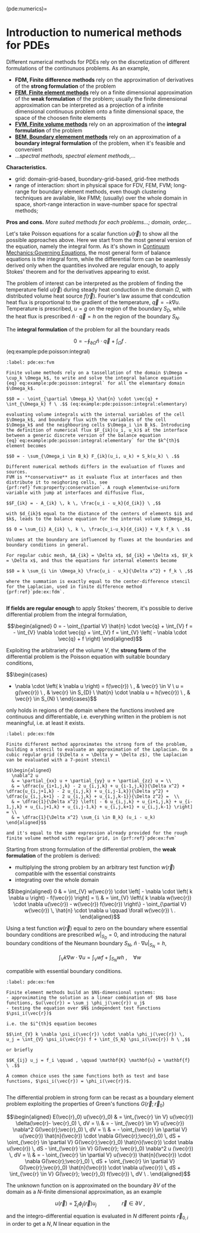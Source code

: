 (pde:numerics)=
# Introduction to numerical methods for PDEs

Different numerical methods for PDEs rely on the discretization of different formulations of the continunuos problems. As an example,
- **FDM, Finite difference methods** rely on the approximation of derivatives of the **strong formulation** of the problem
- [**FEM, Finite element methods**](pde:fem) rely on a finite dimensional approximation of the **weak formulation** of the problem; usually the finite dimensional approximation can be interpreted as a projection of a infinite dimensional continuous problem onto a finite dimensional space, the space of the choosen finite elements
- [**FVM, Finite volume methods**](pde:fvm) rely on an approximation of the **integral formulation** of the problem
- [**BEM, Boundary elemement methods**](pde:bem) rely on an approximation of a **boundary integral formulation** of  the problem, when it's feasible and convenient
- ...*spectral methods*, *spectral element methods*,...

**Characteristics.**
- grid: domain-grid-based, buondary-grid-based, grid-free methods
- range of interaction: short in physical space for FDV, FEM, FVM; long-range for boundary element methods, even though clustering techniques are available, like FMM; (usually) over the whole domain in space, short-range interaction in wave-number space for spectral methods; 

**Pros and cons.** *More suited methods for each problems...; domain, order,...*

Let's take Poisson equations for a scalar function $u(\vec{r})$ to show all the possible approaches above. Here we start from the most general version of the equation, namely the integral form. As it's shown in [Continuum Mechanics:Governing Equations](https://basics2022.github.io/bbooks-physics-continuum-mechanics/ch/continuum/governing-equations.html), the most general form of balance equations is the integral form, while the differential form can be seamlessly derived only when the quantities involved are regular enough, to apply Stokes' theorem and for the derivatives appearing to exist.

The problem of interest can be interpreted as the problem of finding the temperature field $u(\vec{r})$ during steady heat conduction in the domain $\Omega$, with distributed volume heat source $f(\vec{r})$. Fourier's law assume that condcution heat flux is proportional to the gradient of the temperature, $\vec{q} = - k \nabla u$. Temperature is prescribed, $u = g$ on the region of the boundary $S_D$, while the heat flux is prescribed  $\hat{n} \cdot \vec{q} = h$ on the region of the boundary $S_N$.

The **integral formulation** of the problem for all the boundary reads

$$0 = - \oint_{\partial \Omega} \hat{n} \cdot \vec{q} + \int_{\Omega} f \ .$$ (eq:example:pde:poisson:integral)

```{prf:example} Finite volume methods
:label: pde:ex:fvm

Finite volume methods rely on a tassellation of the domain $\Omega = \cup_k \Omega_k$, to write and solve the integral balance equation {eq}`eq:example:pde:poisson:integral` for all the elemantary domain $\Omega_k$.

$$0 = - \oint_{\partial \Omega_k} \hat{n} \cdot \vec{q} + \int_{\Omega_k} f \ .$$ (eq:example:pde:poisson:integral:elementary)

evaluating volume integrals with the internal variables of the cell $\Omega_k$, and boundary flux with the variables of the cell $\Omega_k$ and the neighbouring cells $\Omega_i \in B_k$. Introducing the definition of numerical flux $F_{ik}(u_i, u_k)$ at the interface between a generic discrete version of the balance equation  {eq}`eq:example:pde:poisson:integral:elementary` for the $k^{th}$ element becomes

$$0 = - \sum_{\Omega_i \in B_k} F_{ik}(u_i, u_k) + S_k(u_k) \ .$$

Different numerical methods differs in the evaluation of fluxes and sources.
FVM is **conservative** as it evaluate flux at interfaces and then distribute it to neighoring cells, see {prf:ref}`fvm:property:conservation`. A rough elementwise-uniform variable with jump at interfaces and diffusive flux,

$$F_{ik} = - A_{ik} \, k \, \frac{u_i - u_k}{d_{ik}} \ ,$$

with $d_{ik}$ equal to the distance of the centers of elements $i$ and $k$, leads to the balance equation for the internal volume $\Omega_k$,

$$ 0 = \sum_{i} A_{ik} \, k \, \frac{u_i-u_k}{d_{ik}} + V_k f_k \ .$$

Volumes at the boundary are influenced by fluxes at the boundaries and boundary conditions in general. 

For regular cubic mesh, $A_{ik} = \Delta x$, $d_{ik} = \Delta x$, $V_k = \Delta x$, and thus the equations for internal elements become

$$0 = k \sum_{i \in \Omega_k} \frac{u_i - u_k}{\Delta x^2} + f_k \ ,$$

where the summation is exactly equal to the center-difference stencil for the Laplacian, used in finite difference method {prf:ref}`pde:ex:fdm`.


```

**If fields are regular enough** to apply Stokes' theorem, it's possible to derive differential problem from the integral formulation,

$$\begin{aligned}
  0 
    = - \oint_{\partial V} \hat{n} \cdot \vec{q} + \int_{V} f 
    = - \int_{V} \nabla \cdot \vec{q} + \int_{V} f = \int_{V} \left( - \nabla \cdot \vec{q} + f  \right)
\end{aligned}$$

Exploiting the arbitrariety of the volume $V$, the **strong form** of the differential problem is the Poisson equation with suitable boundary conditions,

$$\begin{cases}
  - \nabla \cdot \left( k \nabla u \right) = f(\vec{r}) \ , & \vec{r} \in V \\
  u = g(\vec{r})                                        \ , & \vec{r} \in S_{D} \\
  \hat{n} \cdot \nabla u = h(\vec{r})                   \ , & \vec{r} \in S_{N}  \\
\end{cases}$$

only holds in regions of the domain where the functions involved are continuous and differentiable, i.e. everything written in the problem is not meaningful, i.e. at least it exists. 


```{prf:example} Finite difference methods
:label: pde:ex:fdm

Finite different method approximates the strong form of the problem, building a stencil to evaluate an approximation of the Laplacian. On a cubic regular grid ($\Delta x = \Delta y = \Delta z$), the Laplacian van be evaluated with a 7-point stencil

$$\begin{aligned}
  \nabla^2 u
  & = \partial_{xx} u + \partial_{yy} u + \partial_{zz} u = \\
  & = \dfrac{u_{i+1,j,k} - 2 u_{i,j,k} + u_{i-1,j,k}}{\Delta x^2} + \dfrac{u_{i,j+1,k} - 2 u_{i,j,k} + u_{i,j-1,k}}{\Delta y^2} + \dfrac{u_{i,j,k+1} - 2 u_{i,j,k} + u_{i,j,k-1}}{\Delta z^2} =  \\
  & = \dfrac{1}{\Delta x^2} \left[ - 6 u_{i,j,k} + u_{i+1,j,k} + u_{i-1,j,k} + u_{i,j+1,k} + u_{i,j-1,k} + u_{i,j,k+1} + u_{i,j,k-1} \right] = \\
  & = \dfrac{1}{\Delta x^2} \sum_{i \in B_k} (u_i - u_k)
\end{aligned}$$

and it's equal to the same expression already provided for the rough finite volume method with regular grid, in {prf:ref}`pde:ex:fvm`

```

Starting from strong formulation of the differential problem, the **weak formulation** of the problem is derived:
- multiplying the strong problem by an arbitrary test function $w(\vec{r})$ compatible with the essential constraints
- integrating over the whole domain

$$\begin{aligned}
  0
  & = \int_{V} w(\vec{r}) \cdot \left[ - \nabla \cdot \left( k \nabla u \right) - f(\vec{r}) \right] = \\
  & = \int_{V} \left\{  k \nabla w(\vec{r}) \cdot  \nabla u(\vec{r}) - w(\vec{r}) f(\vec{r}) \right\} - \oint_{\partial V} w(\vec{r}) \, \hat{n} \cdot \nabla u \qquad \forall w(\vec{r}) \ .
\end{aligned}$$

Using a test function $w(\vec{r})$ equal to zero on the boundary where essential boundary conditions are prescribed $\left.w\right|_{S_D} = 0$, and introducing the natural boundary conditions of the Neumann boundary $S_N$, $\left. \hat{n} \cdot \nabla u\right|_{S_N} = h$,

$$\int_{V} k \nabla w \cdot \nabla u = \int_V w f + \int_{S_N} w h \ , \quad \forall w$$

compatible with essential boundary conditions.

```{prf:example} Finite element methods
:label: pde:ex:fem

Finite element methods build an $N$-dimensional systems:
- approximating the solution as a linear combination of $N$ base functions, $u(\vec{r}) = \sum_j \phi_j(\vec{r}) u_j$
- testing the equation over $N$ independent test functions $\psi_i(\vec{r})$

i.e. the $i^{th}$ equation becomes

$$\int_{V} k \nabla \psi_i(\vec{r}) \cdot \nabla \phi_j(\vec{r}) \, u_j = \int_{V} \psi_i(\vec{r}) f + \int_{S_N} \psi_i(\vec{r}) h \ ,$$

or briefly

$$K_{ij} u_j = f_i \qquad , \qquad \mathbf{K} \mathbf{u} = \mathbf{f} \ .$$

A common choice uses the same functions both as test and base functions, $\psi_i(\vec{r}) = \phi_i(\vec{r})$.


```

The differential problem in strong form can be recast as a boundary element problem exploiting the properties of Green's functions $G(\vec{r}; \vec{r}_0)$

$$\begin{aligned}
  E(\vec{r}_0) u(\vec{r}_0) 
  & = \int_{\vec{r} \in V} u(\vec{r}) \delta(\vec{r}- \vec{r}_0) \, dV = \\
  & = - \int_{\vec{r} \in V} u(\vec{r}) \nabla^2 G(\vec{r};\vec{r}_0) \, dV = \\
  & = - \oint_{\vec{r} \in \partial V} u(\vec{r}) \hat{n}(\vec{r}) \cdot \nabla G(\vec{r};\vec{r}_0) \, dS 
      + \oint_{\vec{r} \in \partial V} G(\vec{r};\vec{r}_0) \hat{n}(\vec{r}) \cdot \nabla u(\vec{r}) \, dS
      - \int_{\vec{r} \in V} G(\vec{r}; \vec{r}_0) \nabla^2 u (\vec{r}) \, dV  = \\
  & = - \oint_{\vec{r} \in \partial V} u(\vec{r}) \hat{n}(\vec{r}) \cdot \nabla G(\vec{r};\vec{r}_0) \, dS 
      + \oint_{\vec{r} \in \partial V} G(\vec{r};\vec{r}_0) \hat{n}(\vec{r}) \cdot \nabla u(\vec{r}) \, dS
      + \int_{\vec{r} \in V} G(\vec{r}; \vec{r}_0) f(\vec{r}) \, dV \ .
\end{aligned}$$

The unknown function on is approximated on the boundary $\partial V$ of the domain as a $N$-finite dimensional approximation, as an example

$$u(\vec{r}) = \sum_{j} \phi_j(\vec{r}) u_j \qquad , \qquad \vec{r} \in \partial V \ ,$$

and the integro-differential equation is evaluated in $N$ different points $\vec{r}_{0,i}$ in order to get a $N,N$ linear equation in the 





